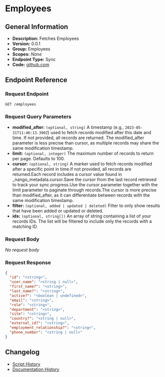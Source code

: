 <!-- BEGIN GENERATED CONTENT -->
# Employees

## General Information

- **Description:** Fetches Employees
- **Version:** 0.0.1
- **Group:** Employees
- **Scopes:** _None_
- **Endpoint Type:** Sync
- **Code:** [github.com](https://github.com/NangoHQ/integration-templates/tree/main/integrations/workday/syncs/employees.ts)


## Endpoint Reference

### Request Endpoint

`GET /employees`

### Request Query Parameters

- **modified_after:** `(optional, string)` A timestamp (e.g., `2023-05-31T11:46:13.390Z`) used to fetch records modified after this date and time. If not provided, all records are returned. The modified_after parameter is less precise than cursor, as multiple records may share the same modification timestamp.
- **limit:** `(optional, integer)` The maximum number of records to return per page. Defaults to 100.
- **cursor:** `(optional, string)` A marker used to fetch records modified after a specific point in time.If not provided, all records are returned.Each record includes a cursor value found in _nango_metadata.cursor.Save the cursor from the last record retrieved to track your sync progress.Use the cursor parameter together with the limit parameter to paginate through records.The cursor is more precise than modified_after, as it can differentiate between records with the same modification timestamp.
- **filter:** `(optional, added | updated | deleted)` Filter to only show results that have been added or updated or deleted.
- **ids:** `(optional, string[])` An array of string containing a list of your records IDs. The list will be filtered to include only the records with a matching ID.

### Request Body

_No request body_

### Request Response

```json
{
  "id": "<string>",
  "user_name": "<string | null>",
  "first_name?": "<string>",
  "last_name?": "<string>",
  "active?": "<boolean | undefined>",
  "email": "<string>",
  "role": "<string>",
  "department": "<string>",
  "site": "<string>",
  "country?": "<string | null>",
  "external_id?": "<string>",
  "employment_relationship?": "<string>",
  "phone_number": "<string | null>"
}
```

## Changelog

- [Script History](https://github.com/NangoHQ/integration-templates/commits/main/integrations/workday/syncs/employees.ts)
- [Documentation History](https://github.com/NangoHQ/integration-templates/commits/main/integrations/workday/syncs/employees.md)

<!-- END  GENERATED CONTENT -->

